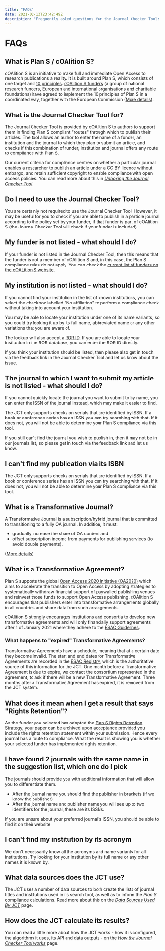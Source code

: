 ```yaml
---
title: "FAQs"
date: 2021-02-13T23:42:49Z
description: "Frequently asked questions for the Journal Checker Tool: Plan S Compliance Validator."
---
```


# FAQs

## What is Plan S / cOAlition S?

cOAlition S is an initiative to make full and immediate Open Access to research publications a reality. It is built around Plan S, which consists of one target and [10 principles](https://www.coalition-s.org/addendum-to-the-coalition-s-guidance-on-the-implementation-of-plan-s/principles-and-implementation/). [cOAlition S funders](https://www.coalition-s.org/plan-s-funders-implementation/) (a group of national research funders, European and international organisations and charitable foundations) have agreed to implement the 10 principles of Plan S in a coordinated way, together with the European Commission ([More details](https://www.coalition-s.org/why-plan-s/)).

## What is the Journal Checker Tool for?

The Journal Checker Tool is provided by cOAlition S to authors to support them in finding Plan S compliant "routes" through which to publish their articles. The tool allows an author to enter the name of a funder, an institution and the journal to which they plan to submit an article, and checks if this combination of funder, institution and journal offers any route to compliance with Plan S.

Our current criteria for compliance centres on whether a particular journal enables a researcher to publish an article under a CC BY licence without embargo, and retain sufficient copyright to enable compliance with open access policies. You can read more about this in *[Unboxing the Journal Checker Tool](https://www.coalition-s.org/blog/unboxing-the-journal-checker-tool/)*.

## Do I need to use the Journal Checker Tool?

You are certainly not required to use the Journal Checker Tool. However, it may be useful for you to check if you are able to publish in a particle journal according to the policy set by your funder, if that funder is part of cOAlition S (the Journal Checker Tool will check if your funder is included).

## My funder is not listed - what should I do?

If your funder is not listed in the Journal Checker Tool, then this means that the funder is
not a member of cOAlition S and, in this case, the Plan S compliance rules do not apply. You can check the [current list of funders on the cOALition S website](https://www.coalition-s.org/plan-s-funders-implementation/).


## My institution is not listed - what should I do?

If you cannot find your institution in the list of known institutions, you can select the checkbox labelled "No affiliation" to perform a compliance check without taking into account your institution.

You may be able to locate your institution under one of its name variants, so you could try looking it up by its full name, abbreviated name or any other variations that you are aware of.

The lookup will also accept a [ROR ID](https://ror.org/).  If you are able to locate your institution in the ROR database, you can enter the ROR ID directly.

If you think your institution should be listed, then please also get in touch via the feedback link in the Journal Checker Tool and let us know about the issue.

## The journal to which I want to submit my article is not listed - what should I do?

If you cannot quickly locate the journal you want to submit to by name, you can enter the ISSN of the journal instead, which may make it easier to find.

The JCT only supports checks on serials that are identified by ISSN.  If a book or conference series has an ISSN you can try searching with that.  If it does not, you will not be able to determine your Plan S compliance via this
tool.

If you still can't find the journal you wish to publish in, then it may not be in our journals list, so please get in touch via the feedback link and let us know.

## I can't find my publication via its ISBN

The JCT only supports checks on serials that are identified by ISSN.  If a book or conference series has an ISSN you can try searching with that.  If it does not, you will not be able to determine your Plan S compliance via this
tool.

## What is a Transformative Journal?

A Transformative Journal is a subscription/hybrid journal that is committed to transitioning to a fully OA journal. In addition, it must:

* gradually increase the share of OA content and
* offset subscription income from payments for publishing services (to avoid double payments).

([More details](https://www.coalition-s.org/addendum-to-the-coalition-s-guidance-on-the-implementation-of-plan-s/))

## What is a Transformative Agreement?

Plan S supports the global [Open Access 2020 Initiative (OA2020)](https://oa2020.org/) which aims to accelerate the transition to Open Access by adopting strategies to systematically withdraw financial support of paywalled publishing venues and reinvest those funds to support Open Access publishing. cOAlition S encourages that publishers enter into transformative arrangements globally in all countries and share data from such arrangements.

cOAlition S strongly encourages institutions and consortia to develop new transformative agreements and will only financially support agreements after 1 of January 2021 where they adhere to the [ESAC Guidelines](https://esac-initiative.org).

### What happens to "expired" Transformative Agreements?

Transformative Agreements have a schedule, meaning that at a certain date they become invalid. The start and end dates for Transformative Agreements are recorded in the [ESAC Registry](https://esac-initiative.org/about/transformative-agreements/agreement-registry/), which is the authoritative source of this information for the JCT.
One month before a Transformative Agreement is due to expire, we contact the consortium represented in the agreement, to ask if there will be a new Transformative Agreement. Three months after a Transformative Agreement has expired, it is removed from the JCT system.

## What does it mean when I get a result that says "Rights Retention"?

As the funder you selected has adopted the [Plan S Rights Retention Strategy](https://www.coalition-s.org/rights-retention-strategy/), your paper can be archived upon acceptance provided you include the rights retention statement within your submission. Hence every journal has a route to compliance. What the result is showing you is whether your selected funder has implemented rights retention.


## I have found 2 journals with the same name in the suggestion list, which one do I pick

The journals should provide you with additional information that will allow you to differentiate them.

* After the journal name you should find the publisher in brackets (if we know the publisher)
* After the journal name and publisher name you will see up to two identifiers for the journal, these are its ISSNs.

If you are unsure about your preferred journal's ISSN, you should be able to find it on their website

## I can't find my institution by its acronym

We don't necessarily know all the acronyms and name variants for all institutions.  Try
looking for your institution by its full name or any other names it is known by.

## What data sources does the JCT use?
The JCT uses a number of data sources to both create the lists of journal titles and institutions used in its search tool, as well as to inform the *Plan S* compliance calculations. Read more about this on the [*Data Sources Used By JCT*](/data-sources) page.

## How does the JCT calculate its results?

You can read a little more about how the JCT works - how it is configured, the algorithms it uses, its API and data outputs - on the [*How the Journal Checker Tool works*](/how-it-works) page.
